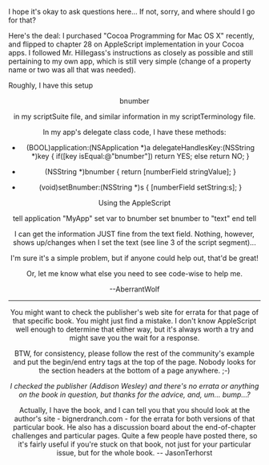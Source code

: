 

I hope it's okay to ask questions here...  If not, sorry, and where should I go for that?

Here's the deal:  I purchased "Cocoa Programming for Mac OS X" recently, and flipped to chapter 28 on AppleScript implementation in your Cocoa apps.  I followed Mr. Hillegass's instructions as closely as possible and still pertaining to my own app, which is still very simple (change of a property name or two was all that was needed).

Roughly, I have this setup
    
 <header crap>
 <classes>
    <Application>
       <Attributes>
          bnumber
 </close everything appropriately from here...>

in my scriptSuite file, and similar information in my scriptTerminology file.

In my app's delegate class code, I have these methods:
    
 - (BOOL)application:(NSApplication *)a delegateHandlesKey:(NSString *)key {
   if([key isEqual:@"bnumber"])
     return YES;
   else
     return NO;
 }
 
 - (NSString *)bnumber {
   return [numberField stringValue];
 }
 - (void)setBnumber:(NSString *)s {
   [numberField setString:s];
 }

Using the AppleScript
    
 tell application "MyApp"
   set var to bnumber
   set bnumber to "text"
 end tell

I can get the information JUST fine from the text field.  Nothing, however, shows up/changes when I set the text (see line 3 of the script segment)...

I'm sure it's a simple problem, but if anyone could help out, that'd be great!

Or, let me know what else you need to see code-wise to help me.

--AberrantWolf

----

You might want to check the publisher's web site for errata for that page of that specific book. You might just find a mistake. I don't know AppleScript well enough to determine that either way, but it's always worth a try and might save you the wait for a response.

BTW, for consistency, please follow the rest of the community's example and put the begin/end entry tags at the top of the page. Nobody looks for the section headers at the bottom of a page anywhere. ;-)

*I checked the publisher (Addison Wesley) and there's no errata or anything on the book in question, but thanks for the advice, and, um... *bump*...?*

Actually, I have the book, and I can tell you that you should look at the author's site - bignerdranch.com - for the errata for both versions of that particular book. He also has a discussion board about the end-of-chapter challenges and particular pages. Quite a few people have posted there, so it's fairly useful if you're stuck on that book, not just for your particular issue, but for the whole book. -- JasonTerhorst
